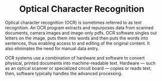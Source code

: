 <div align = "center">
<h1>Optical Character Recognition</h1>
</div>

Optical character recognition (OCR) is sometimes referred to as text recognition. An OCR program extracts and repurposes data from scanned documents, camera images and image-only pdfs. OCR software singles out letters on the image, puts them into words and then puts the words into sentences, thus enabling access to and editing of the original content. It also eliminates the need for manual data entry.

OCR systems use a combination of hardware and software to convert physical, printed documents into machine-readable text. Hardware — such as an optical scanner or specialized circuit board — copies or reads text; then, software typically handles the advanced processing.
<div align="center">
<img scr="https://towardsdatascience.com/an-introduction-to-optical-character-recognition-for-beginners-14268c99d60" width="800">
</div>
